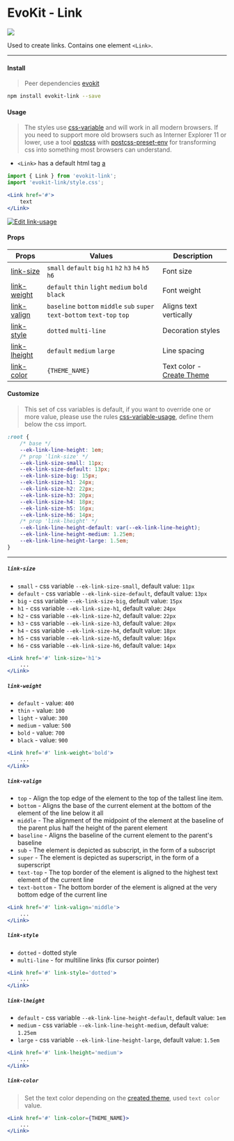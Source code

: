 [evokit]: /packages/evokit/
[css-variable]: //caniuse.com/#feat=css-variables
[css-variable-usage]: //w3schools.com/css/css3_variables.asp
[html-tag-a]: //www.w3schools.com/tags/tag_a.asp
[postcss]: //postcss.org
[postcss-preset-env]: //preset-env.cssdb.org

[create_theme]: docs/base/theme

[link-color]: #link-color
[link-size]: #link-size
[link-weight]: #link-weight
[link-valign]: #link-valign
[link-style]: #link-style
[link-lheight]: #link-lheight

# EvoKit - Link

[![](https://img.shields.io/npm/v/evokit-link.svg)](https://www.npmjs.com/package/evokit-link)

Used to create links. Contains one element `<Link>`.

---

#### Install

> Peer dependencies [evokit]

```bash
npm install evokit-link --save
```

#### Usage

> The styles use [css-variable] and will work in all modern browsers. If you need to support more old browsers such as Interner Explorer 11 or lower, use a tool [postcss] with [postcss-preset-env] for transforming css into something most browsers can understand.

- `<Link>` has a default html tag [a][html-tag-a]

```jsx
import { Link } from 'evokit-link';
import 'evokit-link/style.css';

<Link href='#'>
    text
</Link>

```

[![Edit link-usage](https://codesandbox.io/static/img/play-codesandbox.svg)](https://codesandbox.io/embed/linkusage-c7mgv?fontsize=14 ':include :type=iframe width=100% height=500px')

#### Props

| Props | Values | Description |
|-------|--------|-------------|
| [link-size]    | `small` `default` `big` `h1` `h2` `h3` `h4` `h5` `h6` | Font size |
| [link-weight]  | `default` `thin` `light` `medium` `bold` `black` | Font weight |
| [link-valign]  | `baseline` `bottom` `middle` `sub` `super` `text-bottom` `text-top` `top` | Aligns text vertically |
| [link-style]   | `dotted` `multi-line` | Decoration styles |
| [link-lheight] | `default` `medium` `large` | Line spacing |
| [link-color]   | `{THEME_NAME}` | Text color - [Create Theme][create_theme] |

#### Customize

> This set of css variables is default, if you want to override one or more value, please use the rules [css-variable-usage], define them below the css import.

```css
:root {
    /* base */
    --ek-link-line-height: 1em;
    /* prop 'link-size' */
    --ek-link-size-small: 11px;
    --ek-link-size-default: 13px;
    --ek-link-size-big: 15px;
    --ek-link-size-h1: 24px;
    --ek-link-size-h2: 22px;
    --ek-link-size-h3: 20px;
    --ek-link-size-h4: 18px;
    --ek-link-size-h5: 16px;
    --ek-link-size-h6: 14px;
    /* prop 'link-lheight' */
    --ek-link-line-height-default: var(--ek-link-line-height);
    --ek-link-line-height-medium: 1.25em;
    --ek-link-line-height-large: 1.5em;
}
```

---

##### `link-size`

- `small` - css variable `--ek-link-size-small`, default value: `11px`
- `default` - css variable `--ek-link-size-default`, default value: `13px`
- `big` - css variable `--ek-link-size-big`, default value: `15px`
- `h1` - css variable `--ek-link-size-h1`, default value: `24px`
- `h2` - css variable `--ek-link-size-h2`, default value: `22px`
- `h3` - css variable `--ek-link-size-h3`, default value: `20px`
- `h4` - css variable `--ek-link-size-h4`, default value: `18px`
- `h5` - css variable `--ek-link-size-h5`, default value: `16px`
- `h6` - css variable `--ek-link-size-h6`, default value: `14px`

```jsx
<Link href='#' link-size='h1'>
    ...
</Link>
```

##### `link-weight`

- `default` - value: `400`
- `thin` - value: `100`
- `light` - value: `300`
- `medium` - value: `500`
- `bold` - value: `700`
- `black` - value: `900`

```jsx
<Link href='#' link-weight='bold'>
    ...
</Link>
```

##### `link-valign`

- `top` - Align the top edge of the element to the top of the tallest line item.
- `bottom` - Aligns the base of the current element at the bottom of the element of the line below it all
- `middle` - The alignment of the midpoint of the element at the baseline of the parent plus half the height of the parent element
- `baseline` - Aligns the baseline of the current element to the parent's baseline
- `sub` - The element is depicted as subscript, in the form of a subscript
- `super` - The element is depicted as superscript, in the form of a superscript
- `text-top` - The top border of the element is aligned to the highest text element of the current line
- `text-bottom` - The bottom border of the element is aligned at the very bottom edge of the current line

```jsx
<Link href='#' link-valign='middle'>
    ...
</Link>
```

##### `link-style`

- `dotted` - dotted style
- `multi-line` - for multiline links (fix cursor pointer)

```jsx
<Link href='#' link-style='dotted'>
    ...
</Link>
```

##### `link-lheight`

- `default` - css variable `--ek-link-line-height-default`, default value: `1em`
- `medium` - css variable `--ek-link-line-height-medium`, default value: `1.25em`
- `large` - css variable `--ek-link-line-height-large`, default value: `1.5em`

```jsx
<Link href='#' link-lheight='medium'>
    ...
</Link>
```

##### `link-color`

> Set the text color depending on the [created theme][create_theme], used `text color` value.

```jsx
<Link href='#' link-color={THEME_NAME}>
    ...
</Link>
```
